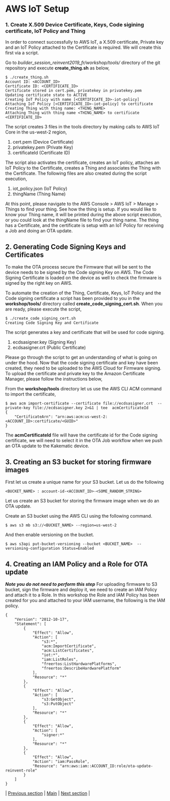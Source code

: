 # AWS IoT Setup

### 1. Create X.509 Device Certificate, Keys, Code sigining certificate, IoT Policy and Thing

In order to connect successfully to AWS IoT, a X.509 certificate, Private key and an IoT Policy attached to the Certificate is required. We will create this first via a script.

Go to _builder_session_reinvent2019_fr/workshop/tools/_ directory of the git repository and execute **create_thing.sh** as below,

```
$ ./create_thing.sh
Account ID: <ACCOUNT_ID>
Certificate ID: <CERTIFICATE_ID>
Certificate stored in cert.pem, privatekey in privatekey.pem
Updating certificate state to ACTIVE
Creating IoT Policy with name [<CERTIFICATE_ID>-iot-policy]
Attaching IoT Policy [<CERTIFICATE_ID>-iot-policy] to certificate
Creating Thing with thing name: <THING_NAME>
Attaching Thing with thing name <THING_NAME> to certificate <CERTIFICATE_ID>
```

The script creates 3 files in the tools directory by making calls to AWS IoT Core in the us-west-2 region,

1. cert.pem (Device Certificate)
2. privatekey.pem (Private Key)
3. certificateId (Certificate ID)

The script also activates the certificate, creates an IoT policy, attaches an IoT Policy to the Certificate, creates a Thing and associates the Thing with the Certificate. The following files are also created during the script execution,

1. iot_policy.json (IoT Policy)
2. thingName (Thing Name)

At this point, please navigate to the AWS Console > AWS IoT > Manage > Things to find your thing. See how the thing is setup. If you would like to know your Thing name, it will be printed during the above script execution, or you could look at the thingName file to find your thing name. The thing has a Certificate, and the certificate is setup with an IoT Policy for receiving a Job and doing an OTA update.

## 2. Generating Code Signing Keys and Certificates

To make the OTA process secure the Firmware that will be sent to the device needs to be signed by the Code signing Key on AWS. The Code Signing Certificate is loaded on the device as well to check the firmware is signed by the right key on AWS.

To automate the creation of the Thing, Certificate, Keys, IoT Policy and the Code signing certificate a script has been provided to you in the **workshop/tools/** directory called **create_code_signing_cert.sh**. When you are ready, please execute the script,

```
$ ./create_code_signing_cert.sh
Creating Code Signing Key and Certificate
```

The script generates a key and certificate that will be used for code signing.

1. ecdsasigner.key (Signing Key)
2. ecdsasigner.crt (Public Certificate)

Please go through the script to get an understanding of what is going on under the hood. Now that the code signing certificate and key have been created, they need to be uploaded to the AWS Cloud for Firmware signing. To upload the certificate and private key to the Amazon Certificate Manager, please follow the instructions below,

From the **workshop/tools** directory let us use the AWS CLI ACM command to import the certificate,

```
$ aws acm import-certificate --certificate file://ecdsasigner.crt  --private-key file://ecdsasigner.key 2>&1 | tee  acmCertificateId
{
    "CertificateArn": "arn:aws:acm:us-west-2:<ACCOUNT_ID>:certificate/<GUID>"
}
```

The **acmCertificateId** file will have the certificate id for the Code signing certificate, we will need to select it in the OTA Job workflow when we push an OTA update to the Kakematic device.

## 3. Creating an S3 bucket for storing firmware images

First let us create a unique name for your S3 bucket. Let us do the following

```
<BUCKET_NAME> : account-id-<ACCOUNT_ID>-<SOME_RANDOM_STRING>
```

Let us create an S3 bucket for storing the firmware image when we do an OTA update.

Create an S3 bucket using the AWS CLI using the following command.

```
$ aws s3 mb s3://<BUCKET_NAME> --region=us-west-2
```

And then enable versioning on the bucket.

```
$ aws s3api put-bucket-versioning --bucket <BUCKET_NAME>  --versioning-configuration Status=Enabled
```

## 4. Creating an IAM Policy and a Role for OTA update

**_Note you do not need to perform this step_**
For uploading firmware to S3 bucket, sign the firmware and deploy it, we need to create an IAM Policy and attach it to a Role. In this workshop the Role and IAM Policy has been created for you and attached to your IAM username, the following is the IAM policy.

```
{
    "Version": "2012-10-17",
    "Statement": [
        {
            "Effect": "Allow",
            "Action": [
                "s3:*",
                "acm:ImportCertificate",
                "acm:ListCertificates",
                "iot:*",
                "iam:ListRoles",
                "freertos:ListHardwarePlatforms",
                "freertos:DescribeHardwarePlatform"
            ],
            "Resource": "*"
        },
        {
            "Effect": "Allow",
            "Action": [
                "s3:GetObject",
                "s3:PutObject"
            ],
            "Resource": "*"
        },
        {
            "Effect": "Allow",
            "Action": [
                "signer:*"
            ],
            "Resource": "*"
        },
        {
            "Effect": "Allow",
            "Action": "iam:PassRole",
            "Resource": "arn:aws:iam::ACCOUNT_ID:role/ota-update-reinvent-role"
        }
    ]
}
```

| [Previous section](./01_CLOUD_INIT.md) | [Main](../README.md) | [Next section](./03_FIRMWARE_AND_PARTITION_BUILD.md) |
